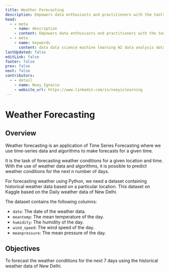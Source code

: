 ```yaml
---
title: Weather Forecasting
description: Empowers data enthusiasts and practitioners with the tools and knowledge to unlock the potential of data.
head:
  - - meta
    - name: description
    - content: Empowers data enthusiasts and practitioners with the tools and knowledge to unlock the potential of data.
  - - meta
    - name: keywords
      content: data data science machine learning AI data analysis data-driven data enthusiasts data practitioners
lastUpdated: false
editLink: false
footer: false
prev: false
next: false
contributors:
  - - detail
    - name: Noey Ignacio
    - website_url: https://www.linkedin.com/in/noeyislearning
---
```


# Weather Forecasting

<DownloadBadge githubURL=""></DownloadBadge>

## Overview

Weather forecasting is an application of Time Series Forecasting where we use time-series data and algorithms to make forecasts for a given time.

It is the task of forecasting weather conditions for a given location and time. With the use of weather data and algorithms, it is possible to predict weather conditions for the next n number of days.

For forecasting weather using Python, we need a dataset containing historical weather data based on a particular location. This dataset on Kaggle based on the Daily weather data of New Delhi.

The dataset contains the following columns:

- `date`: The date of the weather data.
- `meantemp`: The mean temperature of the day.
- `humidity`: The humidity of the day.
- `wind_speed`: The wind speed of the day.
- `meanpressure`: The mean pressure of the day.

## Objectives

To forecast the weather conditions for the next 7 days using the historical weather data of New Delhi.
